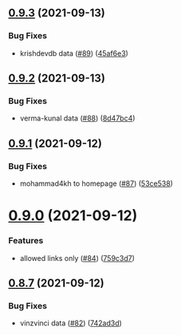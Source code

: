 ## [0.9.3](https://github.com/EddieHubCommunity/LinkFree/compare/v0.9.2...v0.9.3) (2021-09-13)


### Bug Fixes

* krishdevdb data ([#89](https://github.com/EddieHubCommunity/LinkFree/issues/89)) ([45af6e3](https://github.com/EddieHubCommunity/LinkFree/commit/45af6e3d728d5c5971972a967eab11a7b4616d00))



## [0.9.2](https://github.com/EddieHubCommunity/LinkFree/compare/v0.9.1...v0.9.2) (2021-09-13)


### Bug Fixes

* verma-kunal data ([#88](https://github.com/EddieHubCommunity/LinkFree/issues/88)) ([8d47bc4](https://github.com/EddieHubCommunity/LinkFree/commit/8d47bc48c1a9a73cf373b5492c031516edb7c1f6))



## [0.9.1](https://github.com/EddieHubCommunity/LinkFree/compare/v0.9.0...v0.9.1) (2021-09-12)


### Bug Fixes

* mohammad4kh to homepage ([#87](https://github.com/EddieHubCommunity/LinkFree/issues/87)) ([53ce538](https://github.com/EddieHubCommunity/LinkFree/commit/53ce538ec819faecc7dc5dcf78949de4aa307e51))



# [0.9.0](https://github.com/EddieHubCommunity/LinkFree/compare/v0.8.7...v0.9.0) (2021-09-12)


### Features

* allowed links only ([#84](https://github.com/EddieHubCommunity/LinkFree/issues/84)) ([759c3d7](https://github.com/EddieHubCommunity/LinkFree/commit/759c3d7b8822a9357976bcbd5ef21c130eb8c85f))



## [0.8.7](https://github.com/EddieHubCommunity/LinkFree/compare/v0.8.6...v0.8.7) (2021-09-12)


### Bug Fixes

* vinzvinci data ([#82](https://github.com/EddieHubCommunity/LinkFree/issues/82)) ([742ad3d](https://github.com/EddieHubCommunity/LinkFree/commit/742ad3d5a7ee479d239a3c43d877494afb9343ca))



